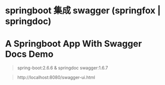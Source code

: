 # springboot 集成 swagger (springfox | springdoc)
# A Springboot App With Swagger Docs Demo

> spring-boot:2.6.6 & springdoc swagger:1.6.7

> http://localhost:8080/swagger-ui.html